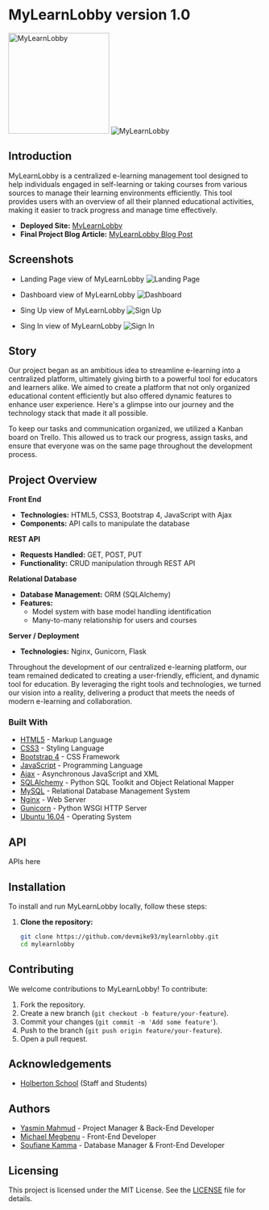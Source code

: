 # MyLearnLobby version 1.0

<img width="200" src="http://mylearnlobby.me/static/images/logo.jpg" alt="MyLearnLobby" title="MyLearnLobby">

<img src="https://i.imgur.com/l1U3YBQ.png" alt="MyLearnLobby" title="MyLearnLobby">

## Introduction

MyLearnLobby is a centralized e-learning management tool designed to help individuals engaged in self-learning or taking courses from various sources to manage their learning environments efficiently. This tool provides users with an overview of all their planned educational activities, making it easier to track progress and manage time effectively.

- **Deployed Site:** [MyLearnLobby](http://mylearnlobby.me)
- **Final Project Blog Article:** [MyLearnLobby Blog Post](http://mylearnlobby.me/blog)

## Screenshots

- Landing Page view of MyLearnLobby
![Landing Page](https://i.imgur.com/VyZGrha.png)

- Dashboard view of MyLearnLobby
![Dashboard](https://i.imgur.com/wOpviZ1.png)

- Sing Up view of MyLearnLobby
![Sign Up](https://i.imgur.com/CyEcU3B.png)

- Sing In view of MyLearnLobby
![Sign In](https://i.imgur.com/kpd6pXc.png)

## Story

Our project began as an ambitious idea to streamline e-learning into a centralized platform, ultimately giving birth to a powerful tool for educators and learners alike. We aimed to create a platform that not only organized educational content efficiently but also offered dynamic features to enhance user experience. Here's a glimpse into our journey and the technology stack that made it all possible.

To keep our tasks and communication organized, we utilized a Kanban board on Trello. This allowed us to track our progress, assign tasks, and ensure that everyone was on the same page throughout the development process.

## Project Overview

**Front End**
- **Technologies:** HTML5, CSS3, Bootstrap 4, JavaScript with Ajax
- **Components:** API calls to manipulate the database

**REST API**
- **Requests Handled:** GET, POST, PUT
- **Functionality:** CRUD manipulation through REST API

**Relational Database**
- **Database Management:** ORM (SQLAlchemy)
- **Features:** 
  - Model system with base model handling identification
  - Many-to-many relationship for users and courses

**Server / Deployment**
- **Technologies:** Nginx, Gunicorn, Flask

Throughout the development of our centralized e-learning platform, our team remained dedicated to creating a user-friendly, efficient, and dynamic tool for education. By leveraging the right tools and technologies, we turned our vision into a reality, delivering a product that meets the needs of modern e-learning and collaboration.

### Built With

* [HTML5](https://developer.mozilla.org/en-US/docs/Web/Guide/HTML/HTML5) - Markup Language
* [CSS3](https://developer.mozilla.org/en-US/docs/Web/CSS/CSS3) - Styling Language
* [Bootstrap 4](https://getbootstrap.com/docs/4.0/getting-started/introduction/) - CSS Framework
* [JavaScript](https://developer.mozilla.org/en-US/docs/Web/JavaScript) - Programming Language
* [Ajax](https://developer.mozilla.org/en-US/docs/Web/Guide/AJAX) - Asynchronous JavaScript and XML
* [SQLAlchemy](https://www.sqlalchemy.org/) - Python SQL Toolkit and Object Relational Mapper
* [MySQL](https://mysql.com) - Relational Database Management System
* [Nginx](https://www.nginx.com) - Web Server
* [Gunicorn](https://gunicorn.org) - Python WSGI HTTP Server
* [Ubuntu 16.04](https://releases.ubuntu.com/16.04/) - Operating System

## API
APIs here

## Installation

To install and run MyLearnLobby locally, follow these steps:

1. **Clone the repository:**
   ```bash
   git clone https://github.com/devmike93/mylearnlobby.git
   cd mylearnlobby
   ```

## Contributing

We welcome contributions to MyLearnLobby! To contribute:

1. Fork the repository.
2. Create a new branch (`git checkout -b feature/your-feature`).
3. Commit your changes (`git commit -m 'Add some feature'`).
4. Push to the branch (`git push origin feature/your-feature`).
5. Open a pull request.

## Acknowledgements

* [Holberton School](https://www.holbertonschool.com/) (Staff and Students)

## Authors

  - [Yasmin Mahmud](https://github.com/Yasmin-Tech) - Project Manager & Back-End Developer
  - [Michael Megbenu](https://github.com/devmike93) - Front-End Developer
  - [Soufiane Kamma](https://github.com/SoufianKm) - Database Manager & Front-End Developer

## Licensing

This project is licensed under the MIT License. See the [LICENSE](LICENSE) file for details.
